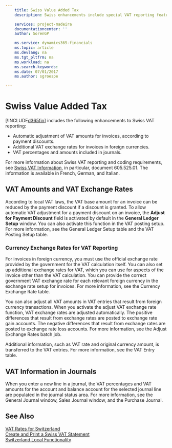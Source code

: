 ```yaml
---
    title: Swiss Value Added Tax
    description: Swiss enhancements include special VAT reporting features.

    services: project-madeira 
    documentationcenter: ''
    author: SorenGP

    ms.service: dynamics365-financials
    ms.topic: article
    ms.devlang: na
    ms.tgt_pltfrm: na
    ms.workload: na
    ms.search.keywords:
    ms.date: 07/01/2017
    ms.author: sgroespe

---
```

# Swiss Value Added Tax
[!INCLUDE[d365fin](../../includes/d365fin_md.md)] includes the following enhancements to Swiss VAT reporting:  

- Automatic adjustment of VAT amounts for invoices, according to payment discounts.  
- Additional VAT exchange rates for invoices in foreign currencies.  
- VAT percentages and amounts included in journals.  

For more information about Swiss VAT reporting and coding requirements, see [Swiss VAT Information](http://www.estv.admin.ch/mwst/dokumentation/00130/00947/00948/index.html?lang=fr), in particular, document 605.525.01. The information is available in French, German, and Italian.  

## VAT Amounts and VAT Exchange Rates  
According to local VAT laws, the VAT base amount for an invoice can be reduced by the payment discount if a discount is granted. To allow automatic VAT adjustment for a payment discount on an invoice, the **Adjust for Payment Discount** field is activated by default in the **General Ledger Setup** window. You can also activate this function in the VAT posting setup. For more information, see the General Ledger Setup table and the VAT Posting Setup table.  

### Currency Exchange Rates for VAT Reporting  
For invoices in foreign currency, you must use the official exchange rate provided by the government for the VAT calculation itself. You can also set up additional exchange rates for VAT, which you can use for aspects of the invoice other than the VAT calculation. You can provide the correct government VAT exchange rate for each relevant foreign currency in the exchange rate setup for invoices. For more information, see the Currency Exchange Rate table.  

You can also adjust all VAT amounts in VAT entries that result from foreign currency transactions. When you activate the adjust VAT exchange rate function, VAT exchange rates are adjusted automatically. The positive differences that result from exchange rates are posted to exchange rate gain accounts. The negative differences that result from exchange rates are posted to exchange rate loss accounts. For more information, see the Adjust Exchange Rates batch job.  

Additional information, such as VAT rate and original currency amount, is transferred to the VAT entries. For more information, see the VAT Entry table.  

## VAT Information in Journals  
When you enter a new line in a journal, the VAT percentages and VAT amounts for the account and balance account for the selected journal line are populated in the journal status area. For more information, see the General Journal window, Sales Journal window, and the Purchase Journal.  

## See Also  
 [VAT Rates for Switzerland](vat-rates-for-switzerland.md)   
 [Create and Print a Swiss VAT Statement](how-to-create-and-print-a-swiss-vat-statement.md)   
 [Switzerland Local Functionality](switzerland-local-functionality.md)   
